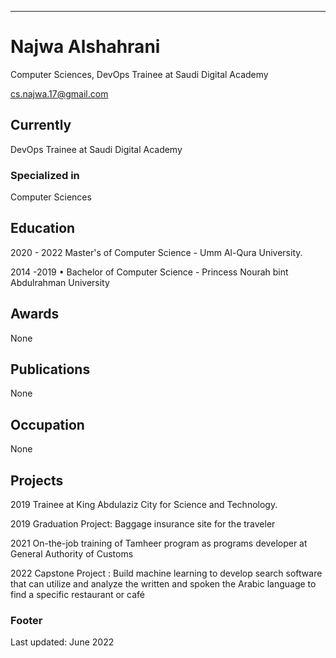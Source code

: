 ---
# Najwa Alshahrani
Computer Sciences, DevOps Trainee at Saudi Digital Academy

<div id="Email">
<a href="cs.najwa.17@gmail.com">cs.najwa.17@gmail.com</a>
</div>


## Currently

DevOps Trainee at Saudi Digital Academy

### Specialized in

Computer Sciences


## Education

2020 - 2022 Master's of Computer Science - Umm Al-Qura University.

2014 -2019 • Bachelor of Computer Science - Princess Nourah bint Abdulrahman University


## Awards
None


## Publications

None

## Occupation

None

## Projects

2019 Trainee at King Abdulaziz City for Science and Technology. 

2019 Graduation Project: Baggage insurance site for the traveler

2021 On-the-job training of Tamheer program as programs developer at General Authority of Customs

2022 Capstone Project : Build machine learning to develop search software that can utilize and analyze the written and spoken the Arabic language to find a specific restaurant or café 

### Footer

Last updated: June 2022